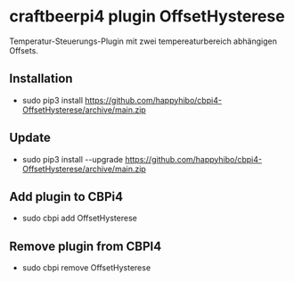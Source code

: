 
# craftbeerpi4 plugin OffsetHysterese

Temperatur-Steuerungs-Plugin mit zwei tempereaturbereich abhängigen Offsets.

## Installation

- sudo pip3 install https://github.com/happyhibo/cbpi4-OffsetHysterese/archive/main.zip

## Update

- sudo pip3 install --upgrade https://github.com/happyhibo/cbpi4-OffsetHysterese/archive/main.zip

## Add plugin to CBPi4

- sudo cbpi add OffsetHysterese

## Remove plugin from CBPI4

- sudo cbpi remove OffsetHysterese

